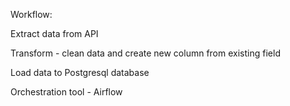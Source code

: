 Workflow:

Extract data from API

Transform - clean data and create new column from existing field

Load data to Postgresql database

Orchestration tool - Airflow